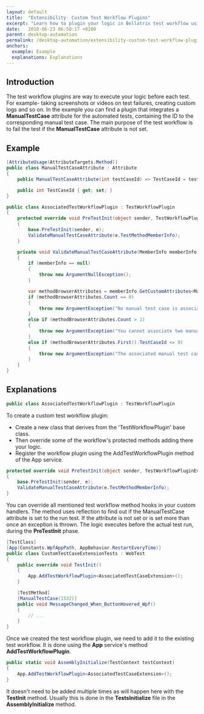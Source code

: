 ```yaml
---
layout: default
title:  "Extensibility- Custom Test Workflow Plugins"
excerpt: "Learn how to plugin your logic in Bellatrix test workflow using custom test workflow plugins."
date:   2018-06-23 06:50:17 +0200
parent: desktop-automation
permalink: /desktop-automation/extensibility-custom-test-workflow-plugins/
anchors:
  example: Example
  explanations: Explanations
---
```

Introduction
------------
The test workflow plugins are way to execute your logic before each test. For example- taking screenshots or videos on test failures, creating custom logs and so on. In the example you can find a plugin that integrates a **ManualTestCase** attribute for the automated tests, containing the ID to the corresponding manual test case. The main purpose of the test workflow is to fail the test if the **ManualTestCase** attribute is not set.
 
Example
-------
```csharp
[AttributeUsage(AttributeTargets.Method)]
public class ManualTestCaseAttribute : Attribute
{
    public ManualTestCaseAttribute(int testCaseId) => TestCaseId = testCaseId;

    public int TestCaseId { get; set; }
}
```
```csharp
public class AssociatedTestWorkflowPlugin : TestWorkflowPlugin
{
    protected override void PreTestInit(object sender, TestWorkflowPluginEventArgs e)
    {
        base.PreTestInit(sender, e);
        ValidateManualTestCaseAttribute(e.TestMethodMemberInfo);
    }

    private void ValidateManualTestCaseAttribute(MemberInfo memberInfo)
    {
        if (memberInfo == null)
        {
            throw new ArgumentNullException();
        }

        var methodBrowserAttributes = memberInfo.GetCustomAttributes<ManualTestCaseAttribute>(true).ToList();
        if (methodBrowserAttributes.Count == 0)
        {
            throw new ArgumentException("No manual test case is associated with the Bellatrix test.");
        }
        else if (methodBrowserAttributes.Count > 1)
        {
            throw new ArgumentException("You cannot associate two manual test cases with a single Bellatrix test.");
        }
        else if (methodBrowserAttributes.First().TestCaseId <= 0)
        {
            throw new ArgumentException("The associated manual test case ID cannot be <= 0.");
        }
    }
}
```

Explanations
------------
```csharp
public class AssociatedTestWorkflowPlugin : TestWorkflowPlugin
```
To create a custom test workflow plugin:

- Create a new class that derives from the 'TestWorkflowPlugin' base class.
- Then override some of the workflow's protected methods adding there your logic.
- Register the workflow plugin using the AddTestWorkflowPlugin method of the App service.

```csharp
protected override void PreTestInit(object sender, TestWorkflowPluginEventArgs e)
{
    base.PreTestInit(sender, e);
    ValidateManualTestCaseAttribute(e.TestMethodMemberInfo);
}
```
You can override all mentioned test workflow method hooks in your custom handlers. The method uses reflection to find out if the ManualTestCase attribute is set to the run test. If the attribute is not set or is set more than once an exception is thrown. The logic executes before the actual test run, during the **PreTestInit** phase.
```csharp
[TestClass]
[App(Constants.WpfAppPath, AppBehavior.RestartEveryTime)]
public class CustomTestCaseExtensionTests : WebTest
{
    public override void TestInit()
    {
        App.AddTestWorkflowPlugin<AssociatedTestCaseExtension>();
    }

    [TestMethod]
    [ManualTestCase(1532)]
    public void MessageChanged_When_ButtonHovered_Wpf()
    {
        // ...
    }
}
```
Once we created the test workflow plugin, we need to add it to the existing test workflow. It is done using the **App** service's method **AddTestWorkflowPlugin**.
```csharp
public static void AssemblyInitialize(TestContext testContext)
{
    App.AddTestWorkflowPlugin<AssociatedTestCaseExtension>();
}
```
It doesn't need to be added multiple times as will happen here with the **TestInit** method. Usually this is done in the **TestsInitialize** file in the **AssemblyInitialize** method.
